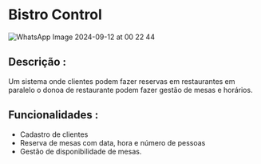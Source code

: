 # Bistro Control


![WhatsApp Image 2024-09-12 at 00 22 44](https://github.com/user-attachments/assets/4f8c960f-1685-4dfc-8e2a-8ea599b7ee3d)



## Descrição :

 Um sistema onde clientes podem fazer reservas em restaurantes em paralelo o donoa de restaurante podem fazer gestão de mesas e horários. 
   
## Funcionalidades :   

- Cadastro de clientes   
- Reserva de mesas com data, hora e número de pessoas 
- Gestão de disponibilidade de mesas.   
